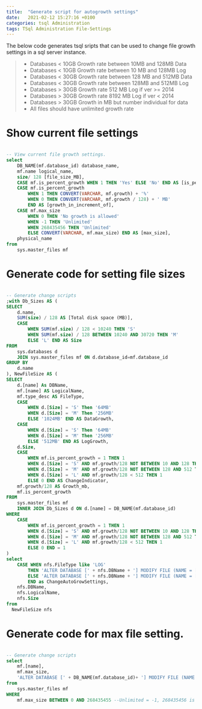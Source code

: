 ```yaml
---
title:  "Generate script for autogrowth settings"
date:   2021-02-12 15:27:16 +0100
categories: tsql Administration
tags: TSql Administration File-Settings
---
```




The below code generates tsql sripts that can be used to change file growth settings in a sql server instance.


> - Databases < 10GB Growth rate between 10MB and 128MB Data
> - Databases < 10GB Growth rate between 10 MB and 128MB Log
> - Databases < 30GB Growth rate between 128 MB and 512MB Data
> - Databases < 30GB Growth rate between 128MB and 512MB Log
> - Databases > 30GB Growth rate 512 MB Log if ver >= 2014
> - Databases > 30GB Growth rate 8192 MB Log if ver < 2014
> - Databases > 30GB Growth in MB but  number individual for data
> - All files should have unlimited growth rate



# Show current file settings

```sql

-- View current file growth settings.
select 
	DB_NAME(mf.database_id) database_name, 
	mf.name logical_name, 
	size/ 128 [file_size_MB], 
	CASE mf.is_percent_growth WHEN 1 THEN 'Yes' ELSE 'No' END AS [is_percent_growth], 
	CASE mf.is_percent_growth 
		WHEN 1 THEN CONVERT(VARCHAR, mf.growth) + '%'
		WHEN 0 THEN CONVERT(VARCHAR, mf.growth / 128) + ' MB'
		END AS [growth_in_increment_of], 
	CASE mf.max_size
		WHEN 0 THEN 'No growth is allowed'
		WHEN -1 THEN 'Unlimited'
		WHEN 268435456 THEN 'Unlimited'
		ELSE CONVERT(VARCHAR, mf.max_size) END AS [max_size], 
	physical_name 
from 
	sys.master_files mf 

```

# Generate code for setting file sizes

```sql

-- Generate change scripts
;with Db_Sizes AS (
SELECT      
	d.name,  
	SUM(size) / 128 AS [Total disk space (MB)],
	CASE 
		WHEN SUM(mf.size) / 128 < 10240 THEN 'S'
		WHEN SUM(mf.size) / 128 BETWEEN 10240 AND 30720 THEN 'M'
		ELSE 'L' END AS Size
FROM        
	sys.databases d   
	JOIN sys.master_files mf ON d.database_id=mf.database_id  
GROUP BY    
	d.name  
), NewFileSize AS (
SELECT
	d.[name] As DBName,
	mf.[name] AS LogicalName,
	mf.type_desc AS FileType,
	CASE 
		WHEN d.[Size] = 'S' Then '64MB'
		WHEN d.[Size] = 'M' Then '256MB'
		ELSE '1024MB' END AS DataGrowth,
	CASE 
		WHEN d.[Size] = 'S' Then '64MB'
		WHEN d.[Size] = 'M' Then '256MB'
		ELSE '512MB' END AS LogGrowth,
	d.Size,
	CASE 
		WHEN mf.is_percent_growth = 1 THEN 1
		WHEN d.[Size] = 'S' AND mf.growth/128 NOT BETWEEN 10 AND 128 THEN 1
		WHEN d.[Size] = 'M' AND mf.growth/128 NOT BETWEEN 128 AND 512 THEN 1
		WHEN d.[Size] = 'L' AND mf.growth/128 < 512 THEN 1
		ELSE 0 END AS ChangeIndicator,
	mf.growth/128 AS Growth_mb,
	mf.is_percent_growth
FROM
	sys.master_files mf 
	INNER JOIN Db_Sizes d ON d.[name] = DB_NAME(mf.database_id)
WHERE
	CASE 
		WHEN mf.is_percent_growth = 1 THEN 1
		WHEN d.[Size] = 'S' AND mf.growth/128 NOT BETWEEN 10 AND 128 THEN 1
		WHEN d.[Size] = 'M' AND mf.growth/128 NOT BETWEEN 128 AND 512 THEN 1
		WHEN d.[Size] = 'L' AND mf.growth/128 < 512 THEN 1
		ELSE 0 END = 1 
)
select 
	CASE WHEN nfs.FileType like 'LOG' 
		THEN 'ALTER DATABASE [' + nfs.DBName + '] MODIFY FILE (NAME = [' + nfs.LogicalName + '], FILEGROWTH = ' + nfs.LogGrowth + ')'
		ELSE 'ALTER DATABASE [' + nfs.DBName + '] MODIFY FILE (NAME = [' + nfs.LogicalName + '], FILEGROWTH = ' + nfs.DataGrowth + ')'
		END as ChangeAutoGrowSettings, 
	nfs.DBName,
	nfs.LogicalName,
	nfs.Size
from 
  NewFileSize nfs

```

# Generate code for max file setting.

```sql

-- Generate change scripts
select 
	mf.[name], 
	mf.max_size,
	'ALTER DATABASE [' + DB_NAME(mf.database_id)+ '] MODIFY FILE (NAME = [' + mf.[name] + '], MAXSIZE = UNLIMITED)'
from 
	sys.master_files mf
WHERE
	mf.max_size BETWEEN 0 AND 268435455 --Unlimited = -1, 268435456 is max file setting for a log file. 

```

